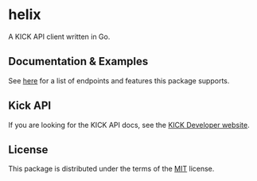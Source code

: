 # helix

A KICK API client written in Go.

## Documentation & Examples

See [here](docs/README.md) for a list of endpoints and features this package supports.

## Kick API
If you are looking for the KICK API docs, see the [KICK Developer website](https://dev.kick.com/).

## License

This package is distributed under the terms of the [MIT](LICENSE) license.
